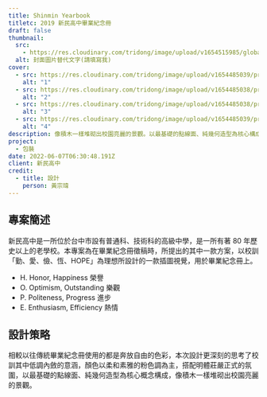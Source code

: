 ```yaml
---
title: Shinmin Yearbook
titletc: 2019 新民高中畢業紀念冊
draft: false
thumbnail:
  src:
    - https://res.cloudinary.com/tridong/image/upload/v1654515985/global/%E4%B8%89%E8%A7%92%E6%9D%B1%E6%9D%B1-%E5%93%81%E7%89%8C%E5%B1%95%E7%A4%BA%E5%B0%81%E9%9D%A2.png
  alt: 封面圖片替代文字(請填寫我)
cover:
  - src: https://res.cloudinary.com/tridong/image/upload/v1654485039/project/shinmin-yearbook/00-%E6%96%B0%E6%B0%91%E9%AB%98%E4%B8%AD%E7%95%A2%E6%A5%AD%E7%B4%80%E5%BF%B5%E5%86%8A%E6%AD%A3%E5%8F%8D%E9%9D%A2%E5%B1%95%E7%A4%BA%E5%B0%81%E9%9D%A2%E5%9C%96.webp
    alt: "1"
  - src: https://res.cloudinary.com/tridong/image/upload/v1654485038/project/shinmin-yearbook/02-%E6%96%B0%E6%B0%91%E9%AB%98%E4%B8%AD%E7%95%A2%E6%A5%AD%E7%B4%80%E5%BF%B5%E5%86%8A%E6%AD%A3%E5%8F%8D%E9%9D%A2%E5%8B%95%E7%95%AB.webp
    alt: "2"
  - src: https://res.cloudinary.com/tridong/image/upload/v1654485038/project/shinmin-yearbook/03-%E6%96%B0%E6%B0%91%E9%AB%98%E4%B8%AD%E7%95%A2%E6%A5%AD%E7%B4%80%E5%BF%B5%E5%86%8A%E6%A8%99%E6%BA%96%E5%AD%97.jpg
    alt: "3"
  - src: https://res.cloudinary.com/tridong/image/upload/v1654485039/project/shinmin-yearbook/04-%E6%96%B0%E6%B0%91%E9%AB%98%E4%B8%AD%E7%95%A2%E6%A5%AD%E7%B4%80%E5%BF%B5%E5%86%8A%E5%B1%95%E9%96%8B%E5%9C%96.jpg
    alt: "4"
description: 像積木一樣堆砌出校園亮麗的景觀。以最基礎的點線面、純幾何造型為核心構成，運用美的形式原理——反覆、均衡、節奏、漸層……等方式營造美感和氣氛。
project:
  - 包裝
date: 2022-06-07T06:30:48.191Z
client: 新民高中
credit:
  - title: 設計
    person: 黃宗瑋
---
```

## 專案簡述

新民高中是一所位於台中市設有普通科、技術科的高級中學，是一所有著 80 年歷史以上的老學校。本專案為在畢業紀念冊徵稿時，所提出的其中一款方案，以校訓「勤、愛、儉、恆、HOPE」為理想所設計的一款插圖視覺，用於畢業紀念冊上。

* H. Honor, Happiness 榮譽
* O. Optimism, Outstanding 樂觀
* P. Politeness, Progress 進步
* E. Enthusiasm, Efficiency 熱情

## 設計策略

相較以往傳統畢業紀念冊使用的都是奔放自由的色彩，本次設計更深刻的思考了校訓其中低調內斂的意涵，顏色以柔和素雅的粉色調為主，搭配明體莊嚴正式的氛圍，以最基礎的點線面、純幾何造型為核心概念構成，像積木一樣堆砌出校園亮麗的景觀。